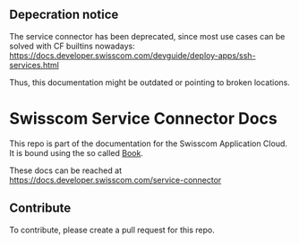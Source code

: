 ## Depecration notice
The service connector has been deprecated, since most use cases can be solved with CF builtins nowadays:
<https://docs.developer.swisscom.com/devguide/deploy-apps/ssh-services.html>

Thus, this documentation might be outdated or pointing to broken locations.

# Swisscom Service Connector Docs

This repo is part of the documentation for the Swisscom Application Cloud. It is bound using the so called [Book](https://github.com/swisscom/docs-appcloud-book).

These docs can be reached at <https://docs.developer.swisscom.com/service-connector>

## Contribute

To contribute, please create a pull request for this repo.
